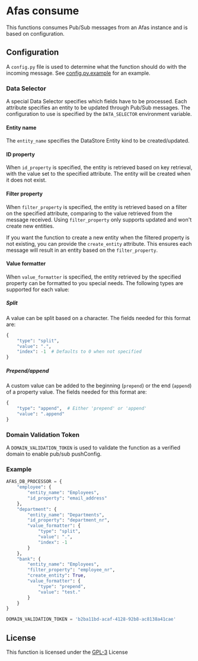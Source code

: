# Afas consume

This functions consumes Pub/Sub messages from an Afas instance and is based on configuration.

## Configuration
A `config.py` file is used to determine what the function should do with the incoming message. 
See [config.py.example](config.py.example) for an example. 

### Data Selector
A special Data Selector specifies which fields have to be processed. Each attribute specifies an entity to be updated 
through Pub/Sub messages. The configuration to use is specified by the `DATA_SELECTOR` environment variable.

#### Entity name
The `entity_name` specifies the DataStore Entity kind to be created/updated.

#### ID property
When `id_property` is specified, the entity is retrieved based on key retrieval, with the value set to the specified attribute.
The entity will be created when it does not exist.

#### Filter property
When `filter_property` is specified, the entity is retrieved based on a filter on the specified attribute, comparing to
the value retrieved from the message received. Using `filter_property` only supports updated and won't create new entities.

If you want the function to create a new entity when the filtered property is not existing, you can provide the 
`create_entity` attribute. This ensures each message will result in an entity based on the `filter_property`.

#### Value formatter
When `value_formatter` is specified, the entity retrieved by the specified property can be formatted to you special needs.
The following types are supported for each value:

##### Split
A value can be split based on a character. The fields needed for this format are:
~~~python
{
    "type": "split",
    "value": ".",
    "index": -1  # Defaults to 0 when not specified
}
~~~

##### Prepend/append
A custom value can be added to the beginning (`prepend`) or the end (`append`) of a property value. 
The fields needed for this format are:
~~~python
{
    "type": "append",  # Either 'prepend' or 'append'
    "value": ".append"
}
~~~

### Domain Validation Token
A `DOMAIN_VALIDATION_TOKEN` is used to validate the function as a verified domain to enable pub/sub pushConfig.

### Example
~~~python
AFAS_DB_PROCESSOR = {
    "employee": {
        "entity_name": "Employees",
        "id_property": "email_address"
    },
    "department": {
        "entity_name": "Departments",
        "id_property": "department_nr",
        "value_formatter": {
            "type": "split",
            "value": ".",
            "index": -1
        }
    },
    "bank": {
        "entity_name": "Employees",
        "filter_property": "employee_nr",
        "create_entity": True,
        "value_formatter": {
            "type": "prepend",
            "value": "test."
        }
    }
}

DOMAIN_VALIDATION_TOKEN = 'b2ba11bd-acaf-4128-92b8-ac8138a41cae'
~~~

## License
This function is licensed under the [GPL-3](https://www.gnu.org/licenses/gpl-3.0.en.html) License

